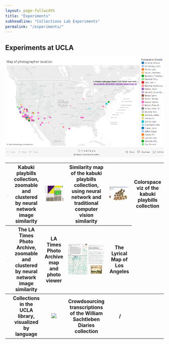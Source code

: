 ```yaml
---
layout: page-fullwidth
title: "Experiments"
subheadline: "Collections Lab Experiments"
permalink: "/experiments/"
---
```

## Experiments at UCLA

<table>
<tr>
<th>
  <a href="http://babylon.library.ucla.edu/~broadwell/ehon_banzuke/zoomified/" target="_blank">
  <img src="../images/kabuki_zoom.png"></a>
</th>
  <th>Kabuki playbills collection, zoomable and clustered by neural network image similarity</th>
<th>
  <a href="http://babylon.library.ucla.edu/~broadwell/banzuke_sim/merged.html" target="_blank">
  <img src="../images/kabuki_sim.png"></a>
</th>
  <th>Similarity map of the kabuki playbills collection, using neural network and traditional computer vision similarity</th>
<th>
  <a href="http://babylon.library.ucla.edu/~broadwell/ehon_banzuke/coverspace/" target="_blank">
  <img src="../images/kabuki_colors.png"></a>
</th>
  <th>Colorspace viz of the kabuki playbills collection</th>
</tr>
<tr>
<th>
  <a href="http://babylon.library.ucla.edu/~broadwell/latimes/" target="_blank">
  <img src="../images/latimes_zoom.png"></a>
</th>
  <th>The LA Times Photo Archive, zoomable and clustered by neural network image similarity</th>
  <a href="https://public.tableau.com/profile/setarehsaleh#!/vizhome/LATimesPhotoArchive/LATimesPhotoViewer" target="_blank">
  <img src="../images/latimes_viewer.png"></a>
</th>
  <th>LA Times Photo Archive map and photo viewer</th>
<th>
  <a href="http://citystoriesucla.github.io/lyricalmap/" target="_blank">
  <img src="../images/lyrical_map.png"></a>
</th>
  <th>The Lyrical Map of Los Angeles</th>
</tr>
<tr>
<th>
  <a href="http://www.library.ucla.edu/news/new-visualization-library-collections-language" target="_blank">
  <img src="../images/collection_languages.png"></a>
</th>
  <th>Collections in the UCLA library, visualized by language</th>
<th>
  <a href="https://www.zooniverse.org/projects/kirschbombe/sachtleben-diaries" target="_blank">
  <img src="http://digital2.library.ucla.edu/images-new/sachtlebendiaries.jpg"></a>
</th>
  <th>Crowdsourcing transcriptions of the William Sachtleben Diaries collection</th>
<th>&nbsp;/</th>
  <th>&nbsp;</th>
</tr>
</table>


<style>
table img {
width: 400px;
height: auto;
}

th {
	font-size: 110%;
}

</style>



